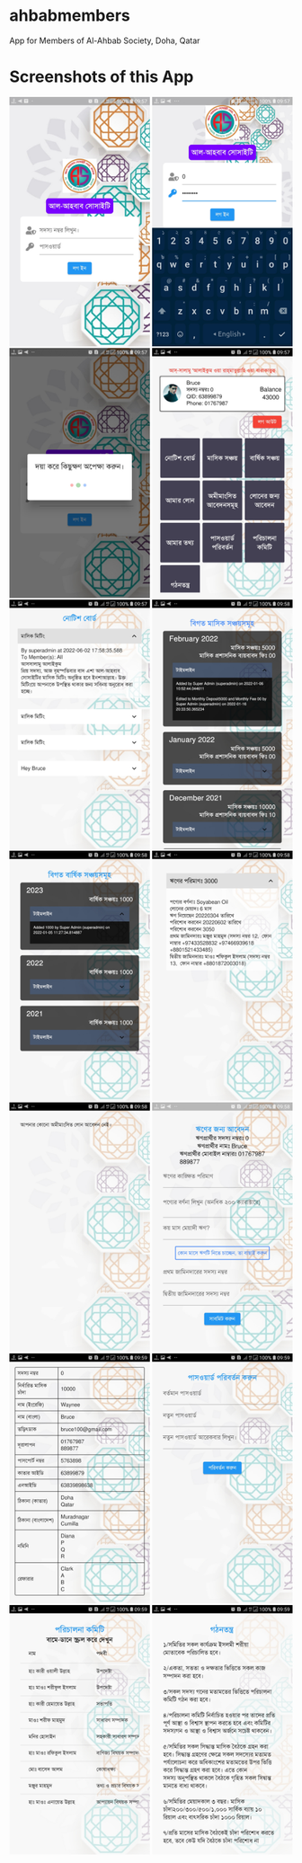 # ahbabmembers

App for Members of Al-Ahbab Society, Doha, Qatar

# Screenshots of this App

<img src="screenshots/screenshot (1).jpg" width="250">
<img src="screenshots/screenshot (2).jpg" width="250">
<img src="screenshots/screenshot (3).jpg" width="250">
<img src="screenshots/screenshot (4).jpg" width="250">
<img src="screenshots/screenshot (5).jpg" width="250">
<img src="screenshots/screenshot (6).jpg" width="250">
<img src="screenshots/screenshot (7).jpg" width="250">
<img src="screenshots/screenshot (8).jpg" width="250">
<img src="screenshots/screenshot (9).jpg" width="250">
<img src="screenshots/screenshot (10).jpg" width="250">
<img src="screenshots/screenshot (11).jpg" width="250">
<img src="screenshots/screenshot (12).jpg" width="250">
<img src="screenshots/screenshot (13).jpg" width="250">
<img src="screenshots/screenshot (14).jpg" width="250">

